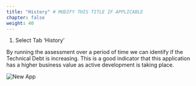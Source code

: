 ```yaml
---
title: "History" # MODIFY THIS TITLE IF APPLICABLE
chapter: false
weight: 40
---
```



1)	Select Tab ‘History’

By running the assessment over a period of time we can identify if the Technical Debt is increasing. This is a good indicator that this application has a higher business value as active development is taking place.


![New App](/images/AH-report5.png)
